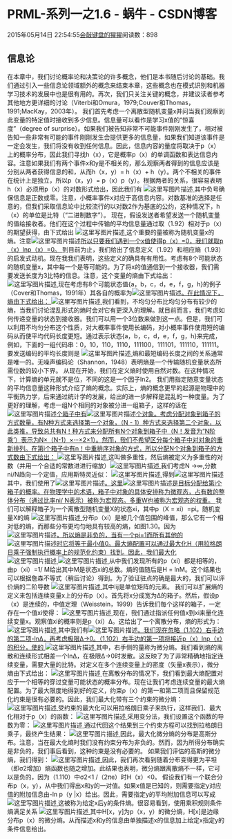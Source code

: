
# PRML-系列一之1.6 - 蜗牛 - CSDN博客


2015年05月14日 22:54:55[会敲键盘的猩猩](https://me.csdn.net/u010182633)阅读数：898


## 信息论
在本章中，我们讨论概率论和决策论的许多概念，他们是本书随后讨论的基础。我们通过引入一些信息论领域额外的概念来结束本章，这些概念也在模式识别和机器学习技术的发展中也是很有用的。再次，我们只关注关键的概念，并建议读者参考其他地方更详细的讨论（Viterbi和Omura，1979;Couver和Thomas，1991;MacKay，2003年）。
我们首先考虑一个离散型随机变量x并问当我们观察到此变量的特定值时接收到多少信息。信息量可以看作是学习x值的“惊喜度”（degree of surprise）。如果我们被告知非常不可能事件刚刚发生了，相对被告知一些非常有可能的事件刚刚发生会提供更多的信息量，如果我们知道该事件是一定会发生，我们将没有收到任何信息。因此，信息内容的量度将取决于p（x）上的概率分布，因此我们寻找h（x），它是概率p（x）的单调函数和表达信息内容。注意如果我们有两个事件x和y是不相关的，那么观察两者得到的信息应该是分别从两者获得信息的和，从而h（x，y）= h（x）+ h（y）。两个不相关的事件在统计上是独立，所以p（x，y）= p（x）p（y）。根据两者的关系，很容易表明h（x）必须用p（x）的对数形式给出，因此我们有
![这里写图片描述](https://img-blog.csdn.net/20150514104011131)[ ](https://img-blog.csdn.net/20150514104011131)
其中负号确保信息是正数或零。注意，小概率事件x对应于高信息内容。对数基准的选择是任意的，但我们采取信息论中比较流行的以对数2作为基底的公约，这种情况下，h（x）的单位是比特（“二进制数字”）。
现在，假设发送者希望发送一个随机变量的值给接收者。他们在这个过程中传输的平均信息量通过取（1.92）相对于p（x）的期望获得，由下式给出
![这里写图片描述](https://img-blog.csdn.net/20150514104840940)[ ](https://img-blog.csdn.net/20150514104840940)
这个重要的量被称为随机变量x的熵。注意![这里写图片描述](https://img-blog.csdn.net/20150514105308308)[所以只要我们遇到一个x值使得p（x）=0，我们就取p（x）lnp（x）=0。 ](https://img-blog.csdn.net/20150514105308308)
到目前为止，我们给出了信息定义（1.92）和相应熵（1.93）的启发式动机。现在我我们表明，这些定义的确具有有用性。考虑有8个可能状态的随机变量x，其中每一个是等可能的。为了将x的值通信到一个接收器，我们需要发送长度为3比特的信息。注意，这个变量的熵由下式给出：
![这里写图片描述](https://img-blog.csdn.net/20150514110147855)[ ](https://img-blog.csdn.net/20150514110147855)
现在考虑有8个可能状态值{a，b，c，d，e，f，g，h}的例子（Cover和Thomas，1991年）其各自的概率为![这里写图片描述](https://img-blog.csdn.net/20150514110241812)[。在此情况下，熵由下式给出： ](https://img-blog.csdn.net/20150514110241812)
![这里写图片描述](https://img-blog.csdn.net/20150514110324260)[ ](https://img-blog.csdn.net/20150514110324260)
我们看到，不均匀分布比均匀分布有较少的熵，当我们讨论混乱形式的熵时会对它有更深入的理解。就目前而言，我们考虑如何传递变量的状态到接收器。我们可以用一个3位数来做到这一点。但是，我们可以利用不均匀分布这个性质，对大概率事件使用长编码，对小概率事件使用短的编码从而使平均代码长度更短。通过表示状态{a，b，c，d，e，f，g，h}来完成，例如，下面的一组代码串：0，10，110，1110，111100，111101，111110，111111。要发送编码的平均长度则是
![这里写图片描述](https://img-blog.csdn.net/20150514111637979)[ ](https://img-blog.csdn.net/20150514111637979)
熵和最短编码长度之间的关系通常是唯一的。无噪声编码论（Shannon，1948）表明熵是一个传输随机变量状态所需位数的较小下界。
从现在开始，我们在定义熵时使用自然对数。在这种情况下，计算熵的单元就不是位，不同的这是一个因子ln2。
我们用指定随意变量状态的平均信息量这种形式介绍了熵的概念。实际上，熵的概念更早的起源是物理中的平衡热力学，后来通过统计学的发展，给出的进一步解释是混乱的一种度量。为了更好的理解，考虑一组N个相同的对象被分进一组箱子，这样的话在![这里写图片描述](https://img-blog.csdn.net/20150514205607033)[个箱子中有](https://img-blog.csdn.net/20150514205607033)![这里写图片描述](https://img-blog.csdn.net/20150514205531711)[个对象。考虑分配对象到箱子的方式数量，有N种方式来选择第一个对象，（N - 1）种方式来选择第二个对象，以此类推，导致总共有N！种方式来分配所有N个对象到箱子中（N！发音为“N阶乘’）表示为N×（N-1）×···×2×1）。然而，我们不希望区分每个箱子中对对象的重新排列。在第i个箱子中有n！中重排序对象的方式，所以分配N个对象到箱子的方式数由下式给出： ](https://img-blog.csdn.net/20150514205531711)
![这里写图片描述](https://img-blog.csdn.net/20150514205634879)[ ](https://img-blog.csdn.net/20150514205634879)
这叫做多重性，然后熵被定义为多重性的对数（并用一个合适的常数进进行缩放）![这里写图片描述](https://img-blog.csdn.net/20150514205958393)[ ](https://img-blog.csdn.net/20150514205958393)
我们考虑N →∞,分数ni/N趋向一个定值，应用斯特灵近似：
![这里写图片描述](https://img-blog.csdn.net/20150514212538057)[ ](https://img-blog.csdn.net/20150514212538057)
得到![这里写图片描述](https://img-blog.csdn.net/20150514212522251)[ ](https://img-blog.csdn.net/20150514212522251)
其中，我们使用了![这里写图片描述](https://img-blog.csdn.net/20150514212720659)[。这里](https://img-blog.csdn.net/20150514212720659)![这里写图片描述](https://img-blog.csdn.net/20150514212800798)[是目标分配给第i个箱子的概率。在物理学中的术语，箱子中对象的具体安排称为微观态，占有数的整体分布（通过比率ni/ N表示）被称为宏观态。多重W也被称为宏观态的权重。 ](https://img-blog.csdn.net/20150514212800798)
我们可以解释箱子为一个离散型随机变量X的状态xi，其中p（X = xi）=pi。随机变量X的熵
![这里写图片描述](https://img-blog.csdn.net/20150514213825407)[ ](https://img-blog.csdn.net/20150514213825407)
分布p（xi）是被几个值包围的峰值，那么它有一个相对低的熵，而那些分布更均匀地具有较高的熵，如图1.30。因为![这里写图片描述](https://img-blog.csdn.net/20150514215044642)[，所以熵是非负的，当有一个pi=1而所有其他的](https://img-blog.csdn.net/20150514215044642)![这里写图片描述](https://img-blog.csdn.net/20150514215121832)[时它将等于最小值0。最大熵配置可以通过最大化H（用拉格朗日乘子强制执行概率上的规范化约束）找到。因此，我们最大化 ](https://img-blog.csdn.net/20150514215121832)
![这里写图片描述](https://img-blog.csdn.net/20150514215155669)[ ](https://img-blog.csdn.net/20150514215155669)
![这里写图片描述](https://img-blog.csdn.net/20150514215250175)[ ](https://img-blog.csdn.net/20150514215250175)
从中我们发现所有的p（xi）都是相等的，由p（xi）=1/ M给出其中M是状态xi的总数。熵的值随后是H = lnM。这个结果也可以根据詹森不等式（稍后讨论）得到。为了验证驻点的确是最大的，我们可以评价熵的二阶导数
![这里写图片描述](https://img-blog.csdn.net/20150514215912037)[ ](https://img-blog.csdn.net/20150514215912037)
其中Iij是单位矩阵的元素。
我们可以扩展熵的定义来包括连续变量x上的分布p（x）。首先将x分成宽为Δ的箱子。然后，假设p（x）是连续的，中值定理（Weisstein，1999）告诉我们每个这样的箱子，一定存在一个值xi使得：
![这里写图片描述](https://img-blog.csdn.net/20150514220532006)[ ](https://img-blog.csdn.net/20150514220532006)
现在，我们通过指派任何值x到xi来量化连续变量x。观察值xi的概率则是p（xi）Δ。这给出了一个离散分布，熵的形式为：
![这里写图片描述](https://img-blog.csdn.net/20150514220902603)[ ](https://img-blog.csdn.net/20150514220902603)
其中我们有![这里写图片描述](https://img-blog.csdn.net/20150514221005736)[。我们现在忽略（1.102）右手边的第二项-lnΔ，再考虑极限Δ→0。（1.102）右手边的第一项将接近p（x）lnp（x）的积分，使的 ](https://img-blog.csdn.net/20150514221005736)
![这里写图片描述](https://img-blog.csdn.net/20150514221338411)[ ](https://img-blog.csdn.net/20150514221338411)
其中，右手侧的量称为微分熵。我们看到熵的离散和连续形式相差一个lnΔ，在极限Δ→0时发散。这反映了为了非常精确地指定连续变量，需要大量的比特。对定义在多个连续变量上的密度（矢量x表示），微分熵由下式给出：
![这里写图片描述](https://img-blog.csdn.net/20150514221910037)[ ](https://img-blog.csdn.net/20150514221910037)
在离散分布的情况下，我们看到最大熵配置对应于一个相等的穿过变量可能状态的概率分布。现在让我们考虑连续变量的最大熵配置。为了最大限度地得到好的定义，约束ρ（x）的第一和第二项而且保留规范化约束是很有必要的。因此，我们最大化带有三个约束的微分熵：
![这里写图片描述](https://img-blog.csdn.net/20150514222630695)[ ](https://img-blog.csdn.net/20150514222630695)
受约束的最大化可以用拉格朗日乘子来执行，这样我们、最大化相对于p（x）的函数：
![这里写图片描述](https://img-blog.csdn.net/20150514222825402)[ ](https://img-blog.csdn.net/20150514222825402)
采用变分法，我们设置这个函数的导数为零：
![这里写图片描述](https://img-blog.csdn.net/20150514223046254)[ ](https://img-blog.csdn.net/20150514223046254)
通过代回这个结果到三个约束方程可以找到拉格朗日乘子，最终产生结果：
![这里写图片描述](https://img-blog.csdn.net/20150514223344859)[ ](https://img-blog.csdn.net/20150514223344859)
因此，最大化微分熵的分布是高斯分布。注意，当在最大化熵时我们没有约束分布为非负的。然而，因为所得分布确实是非负的，我们事后看到，这种约束是没有必要的。
如果我们评估的高斯的微分熵，我们得到：
![这里写图片描述](https://img-blog.csdn.net/20150514223715861)[ ](https://img-blog.csdn.net/20150514223715861)
因此，我们再次看到随着分布变得更为平坦（即σ2增加）熵函数也随之增加。此结果也表明，微分熵跟离散熵不一样，它可以是负的，因为（1.110）中σ2<1 /（2πe）时H（x）<0。
假设我们有一个联合分布p（x，y），从中我们得出x和y的一对值。如果x值是已知的，则需要指定y对应值的附加信息由-ln p（y |x）给出。因此，需要指定y的平均附加信息可以写成
![这里写图片描述](https://img-blog.csdn.net/20150514224507107)[ ](https://img-blog.csdn.net/20150514224507107)
这被称为给定x后y的条件熵。很容易看到，使用乘积规则条件熵满足关系
![这里写图片描述](https://img-blog.csdn.net/20150514224642345)[ ](https://img-blog.csdn.net/20150514224642345)
其中H[x，y]为p（x，y）的微分熵，H[x]是边缘分布p（x）的微分熵。从而描述x和y的信息由单独描述x的信息加上给定x指定y的条件信息给出。
[            ](https://img-blog.csdn.net/20150514224642345)

[
  ](https://img-blog.csdn.net/20150514224507107)